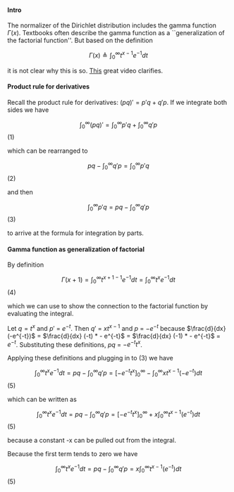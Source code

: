 #### Intro

The normalizer of the Dirichlet distribution includes the gamma function $\Gamma(x)$. Textbooks often describe the gamma function as a ``generalization of the factorial function''. But based on the definition 

$$
\Gamma(x) \triangleq \int^{\infty}_0 t^{x- 1}e^{-1} dt
$$

it is not clear why this is so. [This](https://www.youtube.com/watch?v=XZIVrkkYBRI) great video clarifies.

#### Product rule for derivatives

Recall the product rule for derivatives:  $(pq)' = p'q + q'p$. If we integrate both sides we have 

$$
\int^{\infty}_0(pq)' = \int^{\infty}_0p'q + \int^{\infty}_0q'p
$$  (1)

which can be rearranged to 


$$
pq - \int^{\infty}_0q'p = \int^{\infty}_0p'q 
$$  (2)

and then

$$
\int^{\infty}_0p'q = pq - \int^{\infty}_0q'p
$$  (3)

to arrive at the formula for integration by parts.


#### Gamma function as generalization of factorial 

By definition 

$$
\Gamma(x + 1) = \int^{\infty}_0 t^{x + 1 -1}e^{-1} dt = \int^{\infty}_0 t^{x}e^{-1} dt
$$ (4)

which we can use to show the connection to the factorial function by evaluating the integral. 

Let $q=t^x$ and $p'$ = $e^{-t}$. Then $q'$ = $x t ^{x-1}$ and $p$ = $-e^{-t}$ because $\frac{d}{dx} (-e^{-t})$ = $\frac{d}{dx} (-t) * - e^{-t}$ = $\frac{d}{dx} (-1) * - e^{-t}$ = $e^{-t}$. Substituting these definitions, $pq$ = $-e^{-t}t^x$. 

Applying these definitions and plugging in to (3) we have 

$$
\int^{\infty}_0 t^{x}e^{-1} dt = pq - \int^{\infty}_0 q' p = [-e^{-t}t^x]^{\infty}_0 - \int_{0}^{\infty}x t ^{x-1} (-e^{-t})dt
$$ (5)

which can be written as

$$
\int^{\infty}_0 t^{x}e^{-1} dt = pq - \int^{\infty}_0 q' p = [-e^{-t}t^x]^{\infty}_0  + x\int_{0}^{\infty} t ^{x-1} (e^{-t})dt
$$ (5) 

because a constant -x can be pulled out from the integral.

Because the first term tends to zero we have 


$$
\int^{\infty}_0 t^{x}e^{-1} dt = pq - \int^{\infty}_0 q' p = x\int_{0}^{\infty} t ^{x-1} (e^{-t})dt
$$ (5)